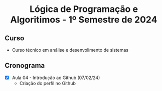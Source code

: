 
  <h1 align="center">
  Lógica de Programação e Algoritimos - 1º Semestre de 2024
</h1>

## Curso
- Curso técnico em análise e desenvolimento de sistemas

## Cronograma
- [x] Aula 04 - Introdução ao Github (07/02/24)
   - Criação do perfil no Github
